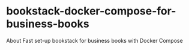 # bookstack-docker-compose-for-business-books
About Fast set-up bookstack for business books  with Docker Compose
